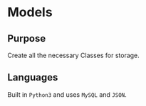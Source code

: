# Models

## Purpose
Create all the necessary Classes for storage.

## Languages
Built in `Python3` and uses `MySQL` and `JSON`.
